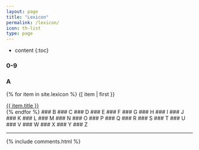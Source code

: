 ```yaml
---
layout: page
title: "Lexicon"
permalink: /lexicon/
icon: th-list
type: page
---
```


* content
{:toc}

### 0-9
### A
{% for item in site.lexicon %}
  {[ item | first }}
  <div class="lexicon">
  <a href="{{ item.url }}">{{ item.title }}</a>
</div>
{% endfor %}
### B
### C
### D
### E
### F
### G
### H
### I
### J
### K
### L
### M
### N
### O
### P
### Q
### R
### S
### T
### U
### V
### W
### X
### Y
### Z



***


{% include comments.html %}
